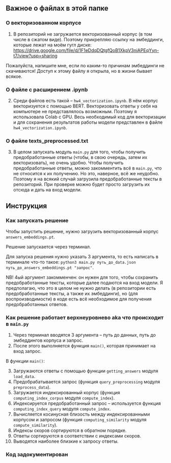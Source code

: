## Важное о файлах в этой папке

### О векторизованном корпусе

1. В репозиторий не загружается векторизованный корпус (в том числе в сжатом виде). Поэтому прикрепляю ссылку на эмбеддинги, которые лежат на моём гугл диске: https://drive.google.com/file/d/1F1eDdqDQtgfQoB1XkpV3niAPEqYyn-t7/view?usp=sharing

Пожалуйста, напишите мне, если по каким-то причинам эмбеддинги не скачиваются! Доступ к этому файлу я открыла, но в жизни бывает всякое.

### О файле с расширением .ipynb

2. Среди файлов есть такой – `hw4_vectorization.ipynb`. В нём корпус векторизуется с помощью BERT. Векторизовать ответы у себя на компьютере не представлялось возможным. Поэтому я использовала Colab с GPU. Весь необходимый код для векторизации и для сохранения результатов работы модели представлен в файле `hw4_vectorization.ipynb`.

### О файле texts_preprocessed.txt

3. В целом запускать модуль `main.py` для того, чтобы получить предобработанные ответы (чтобы, в свою очередь, затем их векторизовать), не очень удобно. Чтобы получить предобработанные ответы, можно закомментить всё в `main.py`, что не относится к их получению. Но это, наверное, всё же неудобно. Поэтому я на всякий случай загрузила предобработанные тексты в репозиторий. При проверке можно будет просто загрузить их отсюда и дать на вход модели.

## Инструкция

### Как запускать решение

Чтобы запустить решение, нужно загрузить векторизованный корпус `answers_embeddings.pt`.

Решение запускается через терминал.

Для запуска решения нужно указать 3 аргумента, то есть написать в терминале что-то такое: `python3 main.py путь_до_data.json путь_до_answers_embeddings.pt "запрос"`.

NB! 4ый аргумент закомменчен: он нужен для того, чтобы сохранить предобработанные тексты, которые далее подаются на вход модели. Я предполагаю, что это в целом не нужно делать (в репозитории есть предобработанные тексты, а также их эмбеддинги), но (для воспроизводимости) в коде есть всё необходимое для получения предобработанных ответов.

### Как решение работает верхнеуровнево aka что происходит в `main.py`

1. Через терминал вводятся 3 аргумента – путь до данных, путь до эмбеддингов корпуса и запрос.
2. После этого выполняется функция `main()`, которая принимает на вход запрос.

В функции `main()`:

3. Загружаются ответы с помощью функции `getting_answers` модуля `load_data`.
4. Предобрабатывается запрос (функция `query_preprocessing` модуля `preprocess_data`).
5. Загружается индексированный корпус (функция `computing_index_corpus` модуля `compute_index`).
6. Индексируется предобработанный запрос – используется функция `computing_index_query` модуля `compute_index`.
7. Вычисляется косинусная близость между индексированными корпусом и запросом (функция `computing_similarity` модуля `compute_similarity`).
8. Индексы скоров сортируются в обратном порядке.
9. Ответы сортируются в соответствии с индексами скоров.
10. Выводятся наиболее близкие к запросу ответы.

### Код задокументирован
